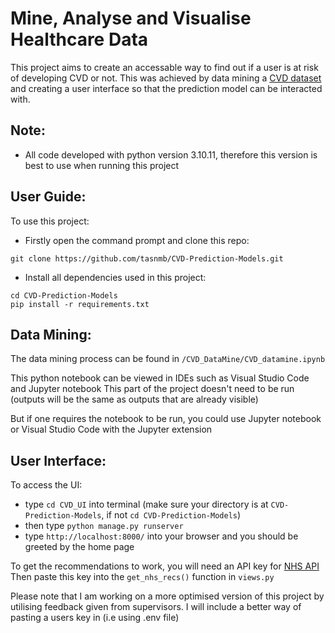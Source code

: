 # Mine, Analyse and Visualise Healthcare Data
This project aims to create an accessable way to find out if a user is at risk of developing CVD or not. This was achieved by data mining a [CVD dataset](https://www.kaggle.com/sulianova/cardiovascular-disease-dataset) and creating a user interface so that the prediction model can be interacted with. 

## Note: 
- All code developed with python version 3.10.11, therefore this version is best to use when running this project

## User Guide:

To use this project:

- Firstly open the command prompt and clone this repo: 
```
git clone https://github.com/tasnmb/CVD-Prediction-Models.git
```
- Install all dependencies used in this project:
```
cd CVD-Prediction-Models
pip install -r requirements.txt
```

## Data Mining:
The data mining process can be found in `/CVD_DataMine/CVD_datamine.ipynb`

This python notebook can be viewed in IDEs such as Visual Studio Code and Jupyter notebook
This part of the project doesn't need to be run (outputs will be the same as outputs that are already visible)

But if one requires the notebook to be run, you could use Jupyter notebook or Visual Studio Code with the Jupyter extension

## User Interface:

To access the UI:

- type `cd CVD_UI` into terminal (make sure your directory is at `CVD-Prediction-Models`, if not `cd CVD-Prediction-Models`)
- then type `python manage.py runserver`
- type `http://localhost:8000/` into your browser and you should be greeted by the home page

To get the recommendations to work, you will need an API key for [NHS API](https://developer.api.nhs.uk/nhs-api) 
Then paste this key into the `get_nhs_recs()` function in `views.py`

Please note that I am working on a more optimised version of this project by utilising feedback given from supervisors. I will include a better way of pasting a users key in (i.e using .env file)


